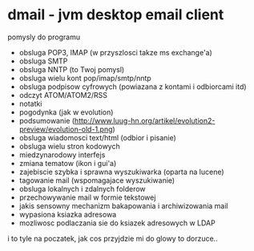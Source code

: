 # dmail - jvm desktop email client


pomysly do programu

* obsluga POP3, IMAP (w przyszlosci takze ms exchange'a)
* obsluga SMTP
* obsluga NNTP (to Twoj pomysl)
* obsluga wielu kont pop/imap/smtp/nntp
* obsluga podpisow cyfrowych (powiazana z kontami i odbiorcami itd)
* odczyt ATOM/ATOM2/RSS
* notatki
* pogodynka (jak w evolution)
* podsumowanie (http://www.luug-hn.org/artikel/evolution2-preview/evolution-old-1.png)
* obsluga wiadomosci text/html (odbior i pisanie)
* obsluga wielu stron kodowych
* miedzynarodowy interfejs
* zmiana tematow (ikon i gui'a)
* zajebiscie szybka i sprawna wyszukiwarka (oparta na lucene)
* tagowanie mail (wspomagajace wyszukiwanie)
* obsluga lokalnych i zdalnych folderow
* przechowywanie mail w formie tekstowej
* jakis sensowny mechanizm bakapowania i archiwizowania mail
* wypasiona ksiazka adresowa
* mozliwosc podlaczania sie do ksiazek adresowych w LDAP

i to tyle na poczatek, jak cos przyjdzie mi do glowy to dorzuce.. 
